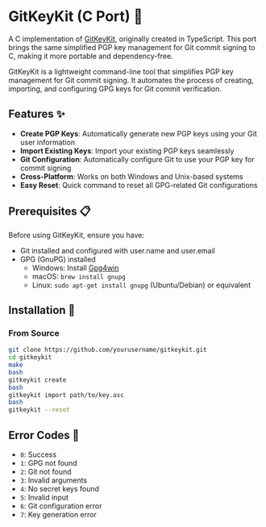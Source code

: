 # GitKeyKit (C Port) 🔐

A C implementation of [GitKeyKit](https://github.com/phukon/gitkeykit), originally created in TypeScript. This port brings the same simplified PGP key management for Git commit signing to C, making it more portable and dependency-free.

GitKeyKit is a lightweight command-line tool that simplifies PGP key management for Git commit signing. It automates the process of creating, importing, and configuring GPG keys for Git commit verification.

## Features ✨

- **Create PGP Keys**: Automatically generate new PGP keys using your Git user information
- **Import Existing Keys**: Import your existing PGP keys seamlessly
- **Git Configuration**: Automatically configure Git to use your PGP key for commit signing
- **Cross-Platform**: Works on both Windows and Unix-based systems
- **Easy Reset**: Quick command to reset all GPG-related Git configurations

## Prerequisites 📋

Before using GitKeyKit, ensure you have:

- Git installed and configured with user.name and user.email
- GPG (GnuPG) installed
  - Windows: Install [Gpg4win](https://www.gpg4win.org/)
  - macOS: `brew install gnupg`
  - Linux: `sudo apt-get install gnupg` (Ubuntu/Debian) or equivalent

## Installation 🚀

### From Source
```bash
git clone https://github.com/yourusername/gitkeykit.git
cd gitkeykit
make
bash
gitkeykit create
bash
gitkeykit import path/to/key.asc
bash
gitkeykit --reset
```

## Error Codes 🚨
- `0`: Success
- `1`: GPG not found
- `2`: Git not found
- `3`: Invalid arguments
- `4`: No secret keys found
- `5`: Invalid input
- `6`: Git configuration error
- `7`: Key generation error